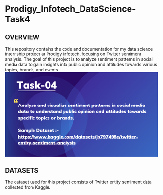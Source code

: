# Prodigy_Infotech_DataScience-Task4
## OVERVIEW
This repository contains the code and documentation for my data science internship project at Prodigy Infotech, focusing on Twitter sentiment analysis. The goal of this project is to analyze sentiment patterns in social media data to gain insights into public opinion and attitudes towards various topics, brands, and events.
![Alt Task](DS_T4.png)

## DATASETS
The dataset used for this project consists of Twitter entity sentiment data collected from Kaggle.
